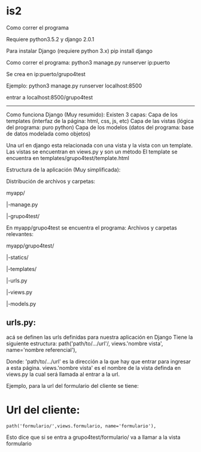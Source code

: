 # is2

Como correr el programa

Requiere python3.5.2 y django 2.0.1

Para instalar Django (requiere python 3.x)
pip install django

Como correr el programa:
python3 manage.py runserver ip:puerto

Se crea en ip:puerto/grupo4test

Ejemplo: 
python3 manage.py runserver localhost:8500

entrar a
localhost:8500/grupo4test

*********************

Como funciona Django (Muy resumido):
Existen 3 capas:
Capa de los templates (interfaz de la página: html, css, js, etc)
Capa de las vistas (lógica del programa: puro python)
Capa de los modelos (datos del programa: base de datos modelada como objetos)

Una url en django esta relacionada con una vista y la vista con un template.
Las vistas se encuentran en views.py y son un método
El template se encuentra en templates/grupo4test/template.html

Estructura de la aplicación (Muy simplificada):

Distribución de archivos y carpetas:

myapp/

  |-manage.py

  |-grupo4test/

 
En myapp/grupo4test se encuentra el programa:
Archivos y carpetas relevantes:

myapp/grupo4test/

  |-statics/
  
  |-templates/
  
  |-urls.py
  
  |-views.py
  
  |-models.py
  
 
## urls.py:
acá se definen las urls definidas para nuestra aplicación en Django
Tiene la siguiente estructura:
path('path/to/.../url'/, views.'nombre vista', name='nombre referencial'),

Donde:
'path/to/.../url' es la dirección a la que hay que entrar para ingresar a esta página.
views.'nombre vista' es el nombre de la vista definda en views.py la cual será llamada al entrar a la url.

Ejemplo, para la url del formulario del cliente se tiene:

  # Url del cliente:
    path('formulario/',views.formulario, name='formulario'),

Esto dice que si se entra a grupo4test/formulario/ va a llamar a la vista formulario




  
  




